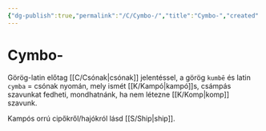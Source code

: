 ```yaml
---
{"dg-publish":true,"permalink":"/C/Cymbo-/","title":"Cymbo-","created":"2023-10-19T03:07","updated":"2024-10-25T16:52"}
---
```



# Cymbo-

Görög-latin előtag [[C/Csónak\|csónak]] jelentéssel, a görög `kumbē` és latin `cymba` = csónak nyomán, mely ismét [[K/Kampó\|kampó]]s, csámpás szavunkat fedheti, mondhatnánk, ha nem létezne [[K/Komp\|komp]] szavunk.  

Kampós orrú cipőkről/hajókról lásd [[S/Ship\|ship]].  